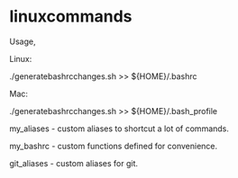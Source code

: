 # linuxcommands

Usage,

Linux:

./generatebashrcchanges.sh >> ${HOME}/.bashrc

Mac:

./generatebashrcchanges.sh >> ${HOME}/.bash_profile

my_aliases - custom aliases to shortcut a lot of commands.

my_bashrc - custom functions defined for convenience.

git_aliases - custom aliases for git.
